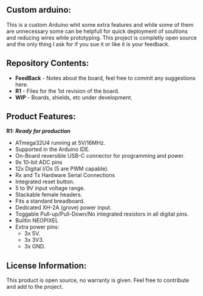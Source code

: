 Custom arduino:
-------------------
This is a custom Arduino whit some extra features and while some of them are unnecessary some can be helpfull for quick deployment of soultions and reducing wires while prototyping.
This project is completly open source and the only thing I ask for if you sue it or like it is your feedback.

Repository Contents:
-------------------
* **FeedBack** - Notes about the board, feel free to commit any suggestions here.
* **R1** - Files for the 1st revision of the board.
* **WIP** - Boards, shields, etc under development.

Product Features:
----------------
**R1:** _**Ready for production**_
 - ATmega32U4 running at 5V/16MHz.
 - Supported in the Arduino IDE.
 - On-Board reversible USB-C connector for programming and power.
 - 9x 10-bit ADC pins
 - 12x Digital I/Os (5 are PWM capable).
 - Rx and Tx Hardware Serial Connections
 - Integrated reset button.
 - 5 to 9V input voltage range.
 - Stackable female headers.
 - Fits a standard breadboard.
 - Dedicated XH-2A (grove) power input.
 - Toggable Pull-up/Pull-Down/No integrated resistors in all digital pins.
 - Builtin NEOPIXEL
 - Extra power pins:
	* 3x 5V.
	* 3x 3V3.
	* 3x GND.

License Information:
-------------------
This product is open source, no warranty is given.
Feel free to contribute and add to the project.
